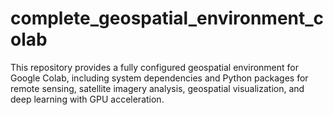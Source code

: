 # complete_geospatial_environment_colab
This repository provides a fully configured geospatial environment for Google Colab, including system dependencies and Python packages for remote sensing, satellite imagery analysis, geospatial visualization, and deep learning with GPU acceleration.
